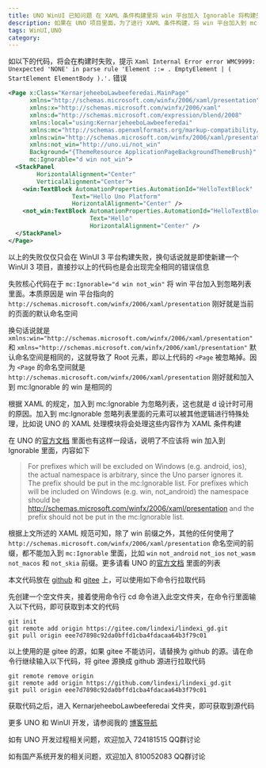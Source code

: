 ```yaml
---
title: UNO WinUI 已知问题 在 XAML 条件构建里将 win 平台加入 Ignorable 将构建失败
description: 如果在 UNO 项目里面，为了进行 XAML 条件构建，将 win 平台加入到 mc:Ignorable 里面，将会在构建时提示 Xaml Internal Error error WMC9999: Unexpected 'NONE' in parse rule 'Element ::= . EmptyElement ( StartElement ElementBody ).'. 错误
tags: WinUI,UNO
category: 
---
```


<!-- CreateTime:2024/3/3 11:58:03 -->

<!-- 发布 -->
<!-- 博客 -->

如以下的代码，将会在构建时失败，提示 `Xaml Internal Error error WMC9999: Unexpected 'NONE' in parse rule 'Element ::= . EmptyElement | ( StartElement ElementBody ).'.` 错误

```xml
<Page x:Class="KernarjeheeboLawbeeferedai.MainPage"
      xmlns="http://schemas.microsoft.com/winfx/2006/xaml/presentation"
      xmlns:x="http://schemas.microsoft.com/winfx/2006/xaml"
      xmlns:d="http://schemas.microsoft.com/expression/blend/2008"
      xmlns:local="using:KernarjeheeboLawbeeferedai"
      xmlns:mc="http://schemas.openxmlformats.org/markup-compatibility/2006"
      xmlns:win="http://schemas.microsoft.com/winfx/2006/xaml/presentation"
      xmlns:not_win="http://uno.ui/not_win"
      Background="{ThemeResource ApplicationPageBackgroundThemeBrush}"
      mc:Ignorable="d win not_win">
  <StackPanel
        HorizontalAlignment="Center"
        VerticalAlignment="Center">
    <win:TextBlock AutomationProperties.AutomationId="HelloTextBlock"
                  Text="Hello Uno Platform"
                  HorizontalAlignment="Center" />
    <not_win:TextBlock AutomationProperties.AutomationId="HelloTextBlock"
                       Text="Hello"
                       HorizontalAlignment="Center" />
  </StackPanel>
</Page>
```

以上的失败仅仅只会在 WinUI 3 平台构建失败，换句话说就是即使新建一个 WinUI 3 项目，直接抄以上的代码也是会出现完全相同的错误信息

失败核心代码在于 `mc:Ignorable="d win not_win"` 将 win 平台加入到忽略列表里面。本质原因是 win 平台指向的 `http://schemas.microsoft.com/winfx/2006/xaml/presentation` 刚好就是当前的页面的默认命名空间

换句话说就是 `xmlns:win="http://schemas.microsoft.com/winfx/2006/xaml/presentation"` 和 `xmlns="http://schemas.microsoft.com/winfx/2006/xaml/presentation"` 默认命名空间是相同的，这就导致了 Root 元素，即以上代码的 `<Page` 被忽略掉。因为 `<Page` 的命名空间就是 `http://schemas.microsoft.com/winfx/2006/xaml/presentation` 刚好就和加入到 mc:Ignorable 的 win 是相同的

根据 XAML 的规定，加入到 mc:Ignorable 为忽略列表，这也就是 d 设计时可用的原因。加入到 mc:Ignorable 忽略列表里面的元素可以被其他逻辑进行特殊处理，比如说 UNO 的 XAML 处理模块将会处理这些内容作为 XAML 条件构建

在 UNO 的[官方文档](https://platform.uno/docs/articles/platform-specific-xaml.html) 里面也有这样一段话，说明了不应该将 win 加入到 Ignorable 里面，内容如下

> For prefixes which will be excluded on Windows (e.g. android, ios), the actual namespace is arbitrary, since the Uno parser ignores it. The prefix should be put in the mc:Ignorable list. For prefixes which will be included on Windows (e.g. win, not_android) the namespace should be http://schemas.microsoft.com/winfx/2006/xaml/presentation and the prefix should not be put in the mc:Ignorable list.

根据上文所述的 XAML 规范可知，除了 win 前缀之外，其他的任何使用了 `http://schemas.microsoft.com/winfx/2006/xaml/presentation` 命名空间的前缀，都不能加入到 `mc:Ignorable` 里面，比如 `win` `not_android` `not_ios` `not_wasm` `not_macos` 和 `not_skia` 前缀。更多请看 UNO 的[官方文档](https://platform.uno/docs/articles/platform-specific-xaml.html) 里面的列表

本文代码放在 [github](https://github.com/lindexi/lindexi_gd/tree/eee7d7898c92da0bffd1cba4fdacaa64b3f79c01/KernarjeheeboLawbeeferedai) 和 [gitee](https://gitee.com/lindexi/lindexi_gd/tree/eee7d7898c92da0bffd1cba4fdacaa64b3f79c01/KernarjeheeboLawbeeferedai) 上，可以使用如下命令行拉取代码

先创建一个空文件夹，接着使用命令行 cd 命令进入此空文件夹，在命令行里面输入以下代码，即可获取到本文的代码

```
git init
git remote add origin https://gitee.com/lindexi/lindexi_gd.git
git pull origin eee7d7898c92da0bffd1cba4fdacaa64b3f79c01
```

以上使用的是 gitee 的源，如果 gitee 不能访问，请替换为 github 的源。请在命令行继续输入以下代码，将 gitee 源换成 github 源进行拉取代码

```
git remote remove origin
git remote add origin https://github.com/lindexi/lindexi_gd.git
git pull origin eee7d7898c92da0bffd1cba4fdacaa64b3f79c01
```

获取代码之后，进入 KernarjeheeboLawbeeferedai 文件夹，即可获取到源代码

更多 UNO 和 WinUI 开发，请参阅我的 [博客导航](https://blog.lindexi.com/post/%E5%8D%9A%E5%AE%A2%E5%AF%BC%E8%88%AA.html )

如有 UNO 开发过程相关问题，欢迎加入 724181515 QQ群讨论

如有国产系统开发的相关问题，欢迎加入 810052083 QQ群讨论
